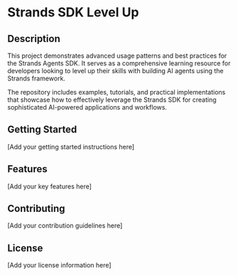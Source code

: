 # Strands SDK Level Up

## Description

This project demonstrates advanced usage patterns and best practices for the Strands Agents SDK. It serves as a comprehensive learning resource for developers looking to level up their skills with building AI agents using the Strands framework.

The repository includes examples, tutorials, and practical implementations that showcase how to effectively leverage the Strands SDK for creating sophisticated AI-powered applications and workflows.

## Getting Started

[Add your getting started instructions here]

## Features

[Add your key features here]

## Contributing

[Add your contribution guidelines here]

## License

[Add your license information here]
